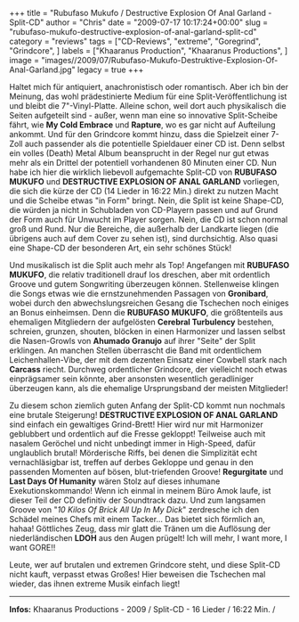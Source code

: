 +++
title = "Rubufaso Mukufo / Destructive Explosion Of Anal Garland - Split-CD"
author = "Chris"
date = "2009-07-17 10:17:24+00:00"
slug = "rubufaso-mukufo-destructive-explosion-of-anal-garland-split-cd"
category = "reviews"
tags = ["CD-Reviews", "extreme", "Goregrind", "Grindcore", ]
labels = ["Khaaranus Production", "Khaaranus Productions", ]
image = "images//2009/07/Rubufaso-Mukufo-Destruktive-Explosion-Of-Anal-Garland.jpg"
legacy = true
+++

Haltet mich für antiquiert, anachronistisch oder romantisch. Aber ich bin der Meinung, das wohl prädestinierte Medium für eine Split-Veröffentlichung ist und bleibt die 7"-Vinyl-Platte. Alleine schon, weil dort auch physikalisch die Seiten aufgeteilt sind - außer, wenn man eine so innovative Split-Scheibe fährt, wie **My Cold Embrace** und **Rapture**, wo es gar nicht auf Aufteilung ankommt. Und für den Grindcore kommt hinzu, dass die Spielzeit einer 7-Zoll auch passender als die potentielle Spieldauer einer CD ist. Denn selbst ein volles (Death) Metal Album beansprucht in der Regel nur gut etwas mehr als ein Drittel der potentiell vorhandenen 80 Minuten einer CD.
Nun habe ich hier die wirklich liebevoll aufgemachte Split-CD von **RUBUFASO MUKUFO** und **DESTRUCTIVE EXPLOSION OF ANAL GARLAND** vorliegen, die sich die kürze der CD (14 Lieder in 16:22 Min.) direkt zu nutzen Macht und die Scheibe etwas "in Form" bringt. Nein, die Split ist keine Shape-CD, die würden ja nicht in Schubladen von CD-Playern passen und auf Grund der Form auch für Unwucht im Player sorgen. Nein, die CD ist schon normal groß und Rund. Nur die Bereiche, die außerhalb der Landkarte liegen (die übrigens auch auf dem Cover zu sehen ist), sind durchsichtig. Also quasi eine Shape-CD der besonderen Art, ein sehr schönes Stück!

Und musikalisch ist die Split auch mehr als Top! Angefangen mit **RUBUFASO MUKUFO**, die relativ traditionell drauf los dreschen, aber mit ordentlich Groove und gutem Songwriting überzeugen können. Stellenweise klingen die Songs etwas wie die ernstzunehmenden Passagen von **Gronibard**, wobei durch den abwechslungsreichen Gesang die Tschechen noch einiges an Bonus einheimsen. Denn die **RUBUFASO MUKUFO**, die größtenteils aus ehemaligen Mitgliedern der aufgelösten **Cerebral Turbulency** bestehen, schreien, grunzen, shouten, blöcken in einen Harmonizer und lassen selbst die Nasen-Growls von **Ahumado Granujo** auf ihrer "Seite" der Split erklingen. An manchen Stellen überrascht die Band mit ordentlichem Leichenhallen-Vibe, der mit dem dezenten Einsatz einer Cowbell stark nach **Carcass** riecht.
Durchweg ordentlicher Grindcore, der vielleicht noch etwas einprägsamer sein könnte, aber ansonsten wesentlich geradliniger überzeugen kann, als die ehemalige Ursprungsband der meisten Mitglieder!



Zu diesem schon ziemlich guten Anfang der Split-CD kommt nun nochmals eine brutale Steigerung! **DESTRUCTIVE EXPLOSION OF ANAL GARLAND** sind einfach ein gewaltiges Grind-Brett! Hier wird nur mit Harmonizer geblubbert und ordentlich auf die Fresse gekloppt! Teilweise auch mit nasalem Geröchel und nicht unbedingt immer in High-Speed, dafür unglaublich brutal! Mörderische Riffs, bei denen die Simplizität echt vernachläsigbar ist, treffen auf derbes Gekloppe und genau in den passenden Momenten auf bösen, blut-triefenden Groove! **Regurgitate** und **Last Days Of Humanity** wären Stolz auf dieses inhumane Exekutionskommando! Wenn ich einmal in meinem Büro Amok laufe, ist dieser Teil der CD definitiv der Soundtrack dazu. Und zum langsamen Groove von "_10 Kilos Of Brick All Up In My Dick_" zerdresche ich den Schädel meines Chefs mit einem Tacker... Das bietet sich förmlich an, hahaa!
Göttliches Zeug, dass mir glatt die Tränen um die Auflösung der niederländischen **LDOH** aus den Augen prügelt! Ich will mehr, I want more, I want GORE!!



Leute, wer auf brutalen und extremen Grindcore steht, und diese Split-CD nicht kauft, verpasst etwas Großes! Hier beweisen die Tschechen mal wieder, das ihnen extreme Musik einfach liegt!



---
**Infos:**
Khaaranus Productions - 2009 / 
Split-CD - 16 Lieder / 16:22 Min. / 
